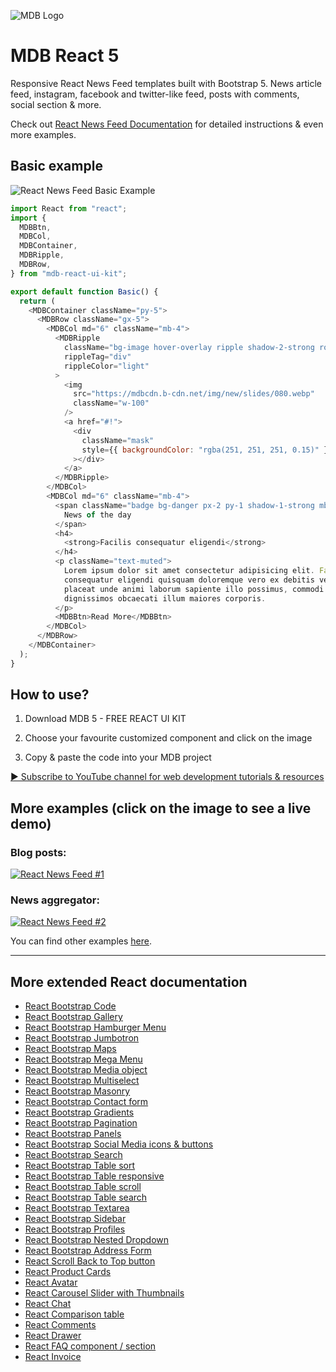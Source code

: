 ![MDB Logo](https://mdbootstrap.com/img/Marketing/general/logo/medium/mdb-react.png)

# MDB React 5

Responsive React News Feed templates built with Bootstrap 5. News article feed, instagram, facebook and twitter-like feed, posts with comments, social section & more.

Check out [React News Feed Documentation](https://mdbootstrap.com/docs/react/extended/news-feed) for detailed instructions & even more examples.

## Basic example
![React News Feed Basic Example](https://user-images.githubusercontent.com/108793661/185126188-f93dcc28-05eb-431f-8def-afccce4433cb.png)
```js
import React from "react";
import {
  MDBBtn,
  MDBCol,
  MDBContainer,
  MDBRipple,
  MDBRow,
} from "mdb-react-ui-kit";

export default function Basic() {
  return (
    <MDBContainer className="py-5">
      <MDBRow className="gx-5">
        <MDBCol md="6" className="mb-4">
          <MDBRipple
            className="bg-image hover-overlay ripple shadow-2-strong rounded-5"
            rippleTag="div"
            rippleColor="light"
          >
            <img
              src="https://mdbcdn.b-cdn.net/img/new/slides/080.webp"
              className="w-100"
            />
            <a href="#!">
              <div
                className="mask"
                style={{ backgroundColor: "rgba(251, 251, 251, 0.15)" }}
              ></div>
            </a>
          </MDBRipple>
        </MDBCol>
        <MDBCol md="6" className="mb-4">
          <span className="badge bg-danger px-2 py-1 shadow-1-strong mb-3">
            News of the day
          </span>
          <h4>
            <strong>Facilis consequatur eligendi</strong>
          </h4>
          <p className="text-muted">
            Lorem ipsum dolor sit amet consectetur adipisicing elit. Facilis
            consequatur eligendi quisquam doloremque vero ex debitis veritatis
            placeat unde animi laborum sapiente illo possimus, commodi
            dignissimos obcaecati illum maiores corporis.
          </p>
          <MDBBtn>Read More</MDBBtn>
        </MDBCol>
      </MDBRow>
    </MDBContainer>
  );
}

```

## How to use?

1. Download MDB 5 - FREE REACT UI KIT

2. Choose your favourite customized component and click on the image

3. Copy & paste the code into your MDB project

[▶️ Subscribe to YouTube channel for web development tutorials & resources](https://www.youtube.com/MDBootstrap?sub_confirmation=1)

## More examples (click on the image to see a live demo)
### Blog posts:
[![React News Feed #1](https://user-images.githubusercontent.com/108793661/185127177-6bcb41ac-8485-4559-9894-c3a3bb4fc5ad.png)](https://mdbootstrap.com/docs/react/extended/news-feed/#blog)

### News aggregator:
[![React News Feed #2](https://user-images.githubusercontent.com/108793661/185127979-ac14781f-6147-4f54-bf5d-214c90e598a2.png)](https://mdbootstrap.com/docs/react/extended/news-feed/#aggregator)

You can find other examples [here](https://mdbootstrap.com/docs/react/extended/news-feed).

<hr>

## More extended React documentation
<ul>
<li><a href="https://mdbootstrap.com/docs/react/extended/code/">React Bootstrap Code</a></li>
<li><a href="https://mdbootstrap.com/docs/react/extended/gallery/">React Bootstrap Gallery</a></li>
<li><a href="https://mdbootstrap.com/docs/react/extended/hamburger-menu/">React Bootstrap Hamburger Menu</a></li>
<li><a href="https://mdbootstrap.com/docs/react/extended/jumbotron/">React Bootstrap Jumbotron</a></li>
<li><a href="https://mdbootstrap.com/docs/react/extended/maps/">React Bootstrap Maps</a></li>
<li><a href="https://mdbootstrap.com/docs/react/extended/mega-menu//">React Bootstrap Mega Menu</a></li>
<li><a href="https://mdbootstrap.com/docs/react/extended/media-object/">React Bootstrap Media object</a></li>
<li><a href="https://mdbootstrap.com/docs/react/extended/multiselect/">React Bootstrap Multiselect</a></li>
<li><a href="https://mdbootstrap.com/docs/react/extended/masonry/">React Bootstrap Masonry</a></li>
<li><a href="https://mdbootstrap.com/docs/react/extended/contact/">React Bootstrap Contact form</a></li>
<li><a href="https://mdbootstrap.com/docs/react/extended/gradients/">React Bootstrap Gradients</a></li>
<li><a href="https://mdbootstrap.com/docs/react/extended/pagination/">React Bootstrap Pagination</a></li>
<li><a href="https://mdbootstrap.com/docs/react/extended/panels/">React Bootstrap Panels</a></li>
<li><a href="https://mdbootstrap.com/docs/react/extended/social-media/">React Bootstrap Social Media icons & buttons</a></li>
<li><a href="https://mdbootstrap.com/docs/react/extended/search/">React Bootstrap Search</a></li>
<li><a href="https://mdbootstrap.com/docs/react/extended/table-sort/">React Bootstrap Table sort</a></li>
<li><a href="https://mdbootstrap.com/docs/react/extended/table-responsive/">React Bootstrap Table responsive</a></li>
<li><a href="https://mdbootstrap.com/docs/react/extended/table-scroll/">React Bootstrap Table scroll</a></li>
<li><a href="https://mdbootstrap.com/docs/react/extended/table-search/">React Bootstrap Table search</a></li>
<li><a href="https://mdbootstrap.com/docs/react/extended/textarea/">React Bootstrap Textarea</a></li>
<li><a href="https://mdbootstrap.com/docs/react/extended/sidebar/">React Bootstrap Sidebar</a></li>
<li><a href="https://mdbootstrap.com/docs/react/extended/profiles/">React Bootstrap Profiles</a></li>
<li><a href="https://mdbootstrap.com/docs/react/extended/dropdown-multilevel/">React Bootstrap Nested Dropdown</a></li>
<li><a href="https://mdbootstrap.com/docs/react/extended/bootstrap-address-form/">React Bootstrap Address Form</a></li>
<li><a href="https://mdbootstrap.com/docs/react/extended/back-to-top">React Scroll Back to Top button</a></li>
<li><a href="https://mdbootstrap.com/docs/react/extended/product-cards">React Product Cards</a></li>
<li><a href="https://mdbootstrap.com/docs/react/extended/avatar">React Avatar</a></li>
<li><a href="https://mdbootstrap.com/docs/react/extended/carousel-with-thumbnails">React Carousel Slider with Thumbnails</a></li>
<li><a href="https://mdbootstrap.com/docs/react/extended/chat">React Chat</a></li>
<li><a href="https://mdbootstrap.com/docs/react/extended/comparison-table">React Comparison table</a></li>
<li><a href="https://mdbootstrap.com/docs/react/extended/comments">React Comments</a></li>
<li><a href="https://mdbootstrap.com/docs/react/extended/drawer">React Drawer</a></li>
<li><a href="https://mdbootstrap.com/docs/react/extended/faq">React FAQ component / section</a></li>
<li><a href="https://mdbootstrap.com/docs/react/extended/invoice">React Invoice</a></li>
</ul>

